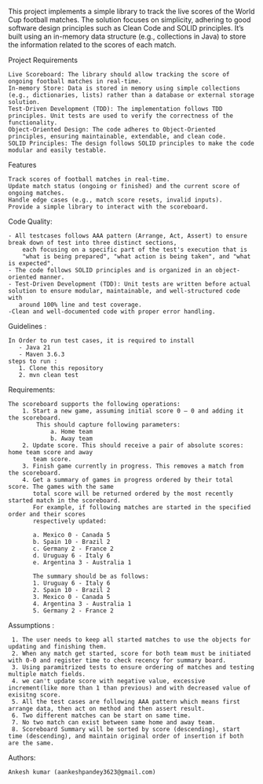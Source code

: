 
This project implements a simple library to track the live scores of the World Cup football matches. The solution focuses on simplicity, adhering to good software design principles such as Clean Code and SOLID principles. 
It’s built using an in-memory data structure (e.g., collections in Java) to store the information related to the scores of each match.

Project Requirements

    Live Scoreboard: The library should allow tracking the score of ongoing football matches in real-time.
    In-memory Store: Data is stored in memory using simple collections (e.g., dictionaries, lists) rather than a database or external storage solution.
    Test-Driven Development (TDD): The implementation follows TDD principles. Unit tests are used to verify the correctness of the functionality.
    Object-Oriented Design: The code adheres to Object-Oriented principles, ensuring maintainable, extendable, and clean code.
    SOLID Principles: The design follows SOLID principles to make the code modular and easily testable.

Features

    Track scores of football matches in real-time.
    Update match status (ongoing or finished) and the current score of ongoing matches.
    Handle edge cases (e.g., match score resets, invalid inputs).
    Provide a simple library to interact with the scoreboard.

Code Quality:

    - All testcases follows AAA pattern (Arrange, Act, Assert) to ensure break down of test into three distinct sections, 
        each focusing on a specific part of the test's execution that is 
        "what is being prepared", "what action is being taken", and "what is expected".
    - The code follows SOLID principles and is organized in an object-oriented manner.
    - Test-Driven Development (TDD): Unit tests are written before actual solution to ensure modular, maintainable, and well-structured code with
       around 100% line and test coverage.
    -Clean and well-documented code with proper error handling.

Guidelines : 

    In Order to run test cases, it is required to install
       - Java 21 
       - Maven 3.6.3
    steps to run : 
       1. Clone this repository
       2. mvn clean test

Requirements:

    The scoreboard supports the following operations:
        1. Start a new game, assuming initial score 0 – 0 and adding it the scoreboard.
            This should capture following parameters:
                a. Home team
                b. Away team
        2. Update score. This should receive a pair of absolute scores: home team score and away
           team score.
        3. Finish game currently in progress. This removes a match from the scoreboard.
        4. Get a summary of games in progress ordered by their total score. The games with the same
           total score will be returned ordered by the most recently started match in the scoreboard.
           For example, if following matches are started in the specified order and their scores
           respectively updated:

           a. Mexico 0 - Canada 5
           b. Spain 10 - Brazil 2
           c. Germany 2 - France 2
           d. Uruguay 6 - Italy 6
           e. Argentina 3 - Australia 1

           The summary should be as follows:
           1. Uruguay 6 - Italy 6
           2. Spain 10 - Brazil 2
           3. Mexico 0 - Canada 5
           4. Argentina 3 - Australia 1
           5. Germany 2 - France 2

Assumptions :
      
     1. The user needs to keep all started matches to use the objects for updating and finishing them.
     2. When any match get started, score for both team must be initiated with 0-0 and register time to check recency for summary board.
     3. Using paramitrized tests to ensure ordering of matches and testing multiple match fields.
     4. we can't update score with negative value, excessive increment(like more than 1 than previous) and with decreased value of exisitng score.
     5. All the test cases are following AAA pattern which means first arrange data, then act on method and then assert result.
     6. Two different matches can be start on same time.
     7. No two match can exist between same home and away team.
     8. Scoreboard Summary will be sorted by score (descending), start time (descending), and maintain original order of insertion if both are the same.
  
Authors:

    Ankesh kumar (aankeshpandey3623@gmail.com)


